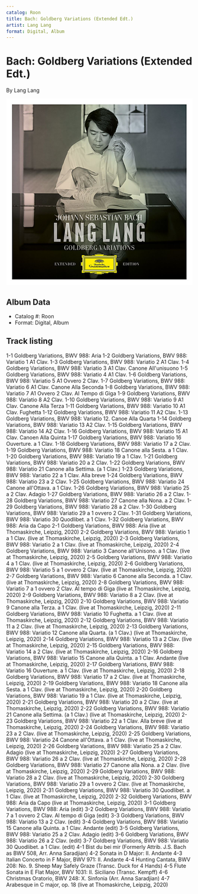 ```yaml
---
catalog: Roon
title: Bach: Goldberg Variations (Extended Edt.)
artist: Lang Lang
format: Digital, Album
---
```


# Bach: Goldberg Variations (Extended Edt.)

By Lang Lang

![](../../assets/albumcovers/Lang_Lang-Bach-_Goldberg_Variations_Extended_Edt.png)

## Album Data

- Catalog #: Roon
- Format: Digital, Album


## Track listing


1-1 Goldberg Variations, BWV 988: Aria
1-2 Goldberg Variations, BWV 988: Variatio 1 A1 Clav.
1-3 Goldberg Variations, BWV 988: Variatio 2 A1 Clav.
1-4 Goldberg Variations, BWV 988: Variatio 3 A1 Clav. Canone All'unisuono
1-5 Goldberg Variations, BWV 988: Variatio 4 A1 Clav.
1-6 Goldberg Variations, BWV 988: Variatio 5 A1 Ovvero 2 Clav.
1-7 Goldberg Variations, BWV 988: Variatio 6 A1 Clav. Canone Alla Seconda
1-8 Goldberg Variations, BWV 988: Variatio 7 A1 Ovvero 2 Clav. Al Tempo di Giga
1-9 Goldberg Variations, BWV 988: Variatio 8 A2 Clav.
1-10 Goldberg Variations, BWV 988: Variatio 9 A1 Clav. Canone Alla Terza
1-11 Goldberg Variations, BWV 988: Variatio 10 A1 Clav. Fughetta
1-12 Goldberg Variations, BWV 988: Variatio 11 A2 Clav.
1-13 Goldberg Variations, BWV 988: Variatio 12. Canoe Alla Quarta
1-14 Goldberg Variations, BWV 988: Variatio 13 A2 Clav.
1-15 Goldberg Variations, BWV 988: Variatio 14 A2 Clav.
1-16 Goldberg Variations, BWV 988: Variatio 15 A1 Clav. Canoen Alla Quinta
1-17 Goldberg Variations, BWV 988: Variatio 16 Ouverture. a 1 Clav.
1-18 Goldberg Variations, BWV 988: Variatio 17 a 2 Clav.
1-19 Goldberg Variations, BWV 988: Variatio 18 Canone alla Sesta. a 1 Clav.
1-20 Goldberg Variations, BWV 988: Variatio 19 a 1 Clav.
1-21 Goldberg Variations, BWV 988: Variatio 20 a 2 Clav.
1-22 Goldberg Variations, BWV 988: Variatio 21 Canone alla Settima. (a 1 Clav.)
1-23 Goldberg Variations, BWV 988: Variatio 22 a 1 Clav. Alla breve
1-24 Goldberg Variations, BWV 988: Variatio 23 a 2 Clav.
1-25 Goldberg Variations, BWV 988: Variatio 24 Canone all'Ottava. a 1 Clav.
1-26 Goldberg Variations, BWV 988: Variatio 25 a 2 Clav. Adagio
1-27 Goldberg Variations, BWV 988: Variatio 26 a 2 Clav.
1-28 Goldberg Variations, BWV 988: Variatio 27 Canone alla Nona. a 2 Clav.
1-29 Goldberg Variations, BWV 988: Variatio 28 a 2 Clav.
1-30 Goldberg Variations, BWV 988: Variatio 29 a 1 ovvero 2 Clav.
1-31 Goldberg Variations, BWV 988: Variatio 30 Quodlibet. a 1 Clav.
1-32 Goldberg Variations, BWV 988: Aria da Capo
2-1 Goldberg Variations, BWV 988: Aria (live at Thomaskirche, Leipzig, 2020)
2-2 Goldberg Variations, BWV 988: Variatio 1 a 1 Clav. (live at Thomaskirche, Leipzig, 2020)
2-3 Goldberg Variations, BWV 988: Variatio 2 a 1 Clav. (live at Thomaskirche, Leipzig, 2020)
2-4 Goldberg Variations, BWV 988: Variatio 3 Canone all'Unisono. a 1 Clav. (live at Thomaskirche, Leipzig, 2020)
2-5 Goldberg Variations, BWV 988: Variatio 4 a 1 Clav. (live at Thomaskirche, Leipzig, 2020)
2-6 Goldberg Variations, BWV 988: Variatio 5 a 1 ovvero 2 Clav. (live at Thomaskirche, Leipzig, 2020)
2-7 Goldberg Variations, BWV 988: Variatio 6 Canone alla Seconda. a 1 Clav. (live at Thomaskirche, Leipzig, 2020)
2-8 Goldberg Variations, BWV 988: Variatio 7 a 1 ovvero 2 Clav. Al tempo di Giga (live at Thomaskirche, Leipzig, 2020)
2-9 Goldberg Variations, BWV 988: Variatio 8 a 2 Clav. (live at Thomaskirche, Leipzig, 2020)
2-10 Goldberg Variations, BWV 988: Variatio 9 Canone alla Terza. a 1 Clav. (live at Thomaskirche, Leipzig, 2020)
2-11 Goldberg Variations, BWV 988: Variatio 10 Fughetta. a 1 Clav. (live at Thomaskirche, Leipzig, 2020)
2-12 Goldberg Variations, BWV 988: Variatio 11 a 2 Clav. (live at Thomaskirche, Leipzig, 2020)
2-13 Goldberg Variations, BWV 988: Variatio 12 Canone alla Quarta. (a 1 Clav.) (live at Thomaskirche, Leipzig, 2020)
2-14 Goldberg Variations, BWV 988: Variatio 13 a 2 Clav. (live at Thomaskirche, Leipzig, 2020)
2-15 Goldberg Variations, BWV 988: Variatio 14 a 2 Clav. (live at Thomaskirche, Leipzig, 2020)
2-16 Goldberg Variations, BWV 988: Variatio 15 Canone alla Quinta. a 1 Clav. Andante (live at Thomaskirche, Leipzig, 2020)
2-17 Goldberg Variations, BWV 988: Variatio 16 Ouverture. a 1 Clav. (live at Thomaskirche, Leipzig, 2020)
2-18 Goldberg Variations, BWV 988: Variatio 17 a 2 Clav. (live at Thomaskirche, Leipzig, 2020)
2-19 Goldberg Variations, BWV 988: Variatio 18 Canone alla Sesta. a 1 Clav. (live at Thomaskirche, Leipzig, 2020)
2-20 Goldberg Variations, BWV 988: Variatio 19 a 1 Clav. (live at Thomaskirche, Leipzig, 2020)
2-21 Goldberg Variations, BWV 988: Variatio 20 a 2 Clav. (live at Thomaskirche, Leipzig, 2020)
2-22 Goldberg Variations, BWV 988: Variatio 21 Canone alla Settima. (a 1 Clav.) (live at Thomaskirche, Leipzig, 2020)
2-23 Goldberg Variations, BWV 988: Variatio 22 a 1 Clav. Alla breve (live at Thomaskirche, Leipzig, 2020)
2-24 Goldberg Variations, BWV 988: Variatio 23 a 2 Clav. (live at Thomaskirche, Leipzig, 2020)
2-25 Goldberg Variations, BWV 988: Variatio 24 Canone all'Ottava. a 1 Clav. (live at Thomaskirche, Leipzig, 2020)
2-26 Goldberg Variations, BWV 988: Variatio 25 a 2 Clav. Adagio (live at Thomaskirche, Leipzig, 2020)
2-27 Goldberg Variations, BWV 988: Variatio 26 a 2 Clav. (live at Thomaskirche, Leipzig, 2020)
2-28 Goldberg Variations, BWV 988: Variatio 27 Canone alla Nona. a 2 Clav. (live at Thomaskirche, Leipzig, 2020)
2-29 Goldberg Variations, BWV 988: Variatio 28 a 2 Clav. (live at Thomaskirche, Leipzig, 2020)
2-30 Goldberg Variations, BWV 988: Variatio 29 a 1 ovvero 2 Clav. (live at Thomaskirche, Leipzig, 2020)
2-31 Goldberg Variations, BWV 988: Variatio 30 Quodlibet. a 1 Clav. (live at Thomaskirche, Leipzig, 2020)
2-32 Goldberg Variations, BWV 988: Aria da Capo (live at Thomaskirche, Leipzig, 2020)
3-1 Goldberg Variations, BWV 988: Aria (edit)
3-2 Goldberg Variations, BWV 988: Variatio 7 a 1 ovvero 2 Clav. Al tempo di Giga (edit)
3-3 Goldberg Variations, BWV 988: Variatio 13 a 2 Clav. (edit)
3-4 Goldberg Variations, BWV 988: Variatio 15 Canone alla Quinta. a 1 Clav. Andante (edit)
3-5 Goldberg Variations, BWV 988: Variatio 25 a 2 Clav. Adagio (edit)
3-6 Goldberg Variations, BWV 988: Variatio 26 a 2 Clav. (edit)
3-7 Goldberg Variations, BWV 988: Variatio 30 Quodlibet. a 1 Clav. (edit)
4-1 Bist du bei mir (Formerly Attrib. J.S. Bach as BWV 508, Arr. Anna Saradjian)
4-2 Sonata in D Major: II. Andante
4-3 Italian Concerto in F Major, BWV 971: II. Andante
4-4 Hunting Cantata, BWV 208: No. 9. Sheep May Safely Graze (Transc. Duck for 4 Hands)
4-5 Flute Sonata in E Flat Major, BWV 1031: II. Siciliano (Transc. Kempff)
4-6 Christmas Oratorio, BWV 248: X. Sinfonia (Arr. Anna Saradjian)
4-7 Arabesque in C major, op. 18 (live at Thomaskirche, Leipzig, 2020)

